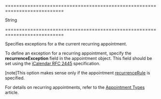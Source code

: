 <!--**
/*-------------------------------------------
    Auto-generated file. Do not modify.
-------------------------------------------

**-->
===========================================================================
<!--type-->String<!--/type-->
===========================================================================

<!--shortDescription-->
Specifies exceptions for a the current recurring appointment.
<!--/shortDescription-->

<!--fullDescription-->
To define an exception for a recurring appointment, specify the **recurrenceException** field in the appointment object. This field should be set using the [iCalendar RFC 2445](http://tools.ietf.org/html/rfc2445#section-4.8.5.2) specification.

[note]This option makes sense only if the appointment [recurrenceRule]({basewidgetpath}/Default_Tooltip_Template/#recurrenceRule) is specified.

For details on recurring appointments, refer to the [Appointment Types](/Documentation/Guide/Widgets/Scheduler/Appointments/Appointment_Types/#Recurring_Appointments) article.
<!--/fullDescription-->